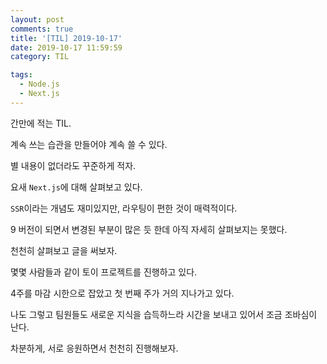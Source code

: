 ```yaml
---
layout: post
comments: true
title: '[TIL] 2019-10-17'
date: 2019-10-17 11:59:59
category: TIL

tags:
  - Node.js
  - Next.js
---
```


간만에 적는 TIL.

계속 쓰는 습관을 만들어야 계속 쓸 수 있다.

별 내용이 없더라도 꾸준하게 적자.

요새 `Next.js`에 대해 살펴보고 있다.

`SSR`이라는 개념도 재미있지만, 라우팅이 편한 것이 매력적이다.

9 버전이 되면서 변경된 부분이 많은 듯 한데 아직 자세히 살펴보지는 못했다.

천천히 살펴보고 글을 써보자.

몇몇 사람들과 같이 토이 프로젝트를 진행하고 있다.

4주를 마감 시한으로 잡았고 첫 번째 주가 거의 지나가고 있다.

나도 그렇고 팀원들도 새로운 지식을 습득하느라 시간을 보내고 있어서 조금 조바심이 난다.

차분하게, 서로 응원하면서 천천히 진행해보자.
